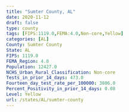 ```yaml
---
title: "Sumter County, AL"
date: 2020-11-12
draft: false
type: county
tags: [FIPS:1119.0,FEMA:4.0,Non-core,Yellow]
categories: [AL]
County: Sumter County
State: AL
FIPS: 1119.0
FEMA_Region: 4.0
Population: 12427.0
NCHS_Urban_Rural_Classification: Non-core
Tests_in_prior_14_days: 473.0
Fourteen_day_test_rate_per_100000: 3806.0
Percent_Positivity_in_prior_14_days: 0.08
Level: Yellow
url: /states/AL/sumter-county
---
```



